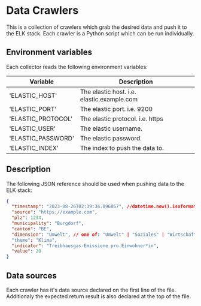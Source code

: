 # Data Crawlers

This is a collection of crawlers which grab the desired data and push it to the ELK stack. Each crawler is a Python script which can be run individually.

## Environment variables

Each collector reads the following environment variables:

| Variable           | Description                                |
| ------------------ | ------------------------------------------ |
| 'ELASTIC_HOST'     | The elastic host. i.e. elastic.example.com |
| 'ELASTIC_PORT'     | The elastic port. i.e. 9200                |
| 'ELASTIC_PROTOCOL' | The elastic protocol. i.e. https           |
| 'ELASTIC_USER'     | The elastic username.                      |
| 'ELASTIC_PASSWORD' | The elastic password.                      |
| 'ELASTIC_INDEX'    | The index to push the data to.             |

## Description

The following JSON reference should be used when pushing data to the ELK stack:

```json
{
  "timestamp": "2023-08-26T02:39:34.096867", //datetime.now().isoformat(),
  "source": "https://example.com",
  "plz": 1234,
  "municipality": "Burgdorf",
  "canton": "BE",
  "dimension": "Umwelt", // one of: "Umwelt" | "Soziales" | "Wirtschaft"
  "theme": "Klima",
  "indicator": "Treibhausgas-Emissione pro Einwohner*in",
  "value": 20
}
```

## Data sources

Each crawler has it's data source declared on the first line of the file. Additionaly the expected return result is also declared at the top of the file.
